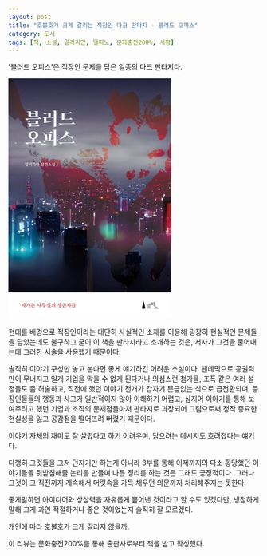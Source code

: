 ```yaml
---
layout: post
title: "호불호가 크게 갈리는 직장인 다크 판타지 - 블러드 오피스"
category: 도서
tags: [책, 소설, 말러리안, 델피노, 문화충전200%, 서평]
---
```


'블러드 오피스'은
직장인 문제를 담은 일종의 다크 판타지다.

![표지](/images/book/blood-office-book-h480.jpg)

현대를 배경으로
직장인이라는 대단히 사실적인 소재를 이용해
굉장히 현실적인 문제들을 담았는데도 불구하고
굳이 이 책을 판타지라고 소개하는 것은,
저자가 그것을 풀어내는데 그러한 서술을 사용했기 때문이다.

솔직히 이야기 구성만 놓고 본다면 좋게 얘기하긴 어려운 소설이다.
팬데믹으로 공권력만이 무너지고 일개 기업을 막을 수 없게 된다거나 의심스런 첨가물, 조폭 같은 여러 설정들도 좀 허술하고,
직전에 했던 이야기 전개가 갑자기 뜬금없는 식으로 급전환되며,
등장인물들의 행동과 사고가 일반적이지 않아 이해하기 어렵고,
심지어 이야기를 통해 보여주려고 했던 기업과 조직의 문제점들마저
판타지로 과장되어 그림으로써
정작 중요한 현실성을 잃고 공감점을 떨어뜨려 버렸기 때문이다.

이야기 자체의 재미도 잘 살렸다고 하기 어려우며,
담으려는 메시지도 흐려졌다는 얘기다.

다행히 그것들을 그저 던지기만 하는게 아니라
3부를 통해 이제까지의 다소 황당했던 이야기들을 뒷받침해줄 논리를 만들며
나름 정리를 하는 것은 그래도 긍정적이다.
그러나 그것이 그 직전까지 계속해서 머릿속을 가득 채우던 의문까지 처리해주지는 못한다.

좋게말하면 아이디어와 상상력을 자유롭게 뿜어낸 것이라고 할 수도 있겠다만,
냉정하게 말해 그게 과연 적절하거나 좋은 것이었는지 솔직히 잘 모르겠다.

개인에 따라 호불호가 크게 갈리지 않을까.



<div class="im im-info">
이 리뷰는 문화충전200%를 통해 출판사로부터 책을 받고 작성했다.
</div>
